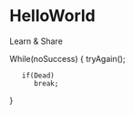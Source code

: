 # HelloWorld
Learn &amp; Share


While(noSuccess)
{ 
       tryAgain();
       
       if(Dead)
          break;
}
